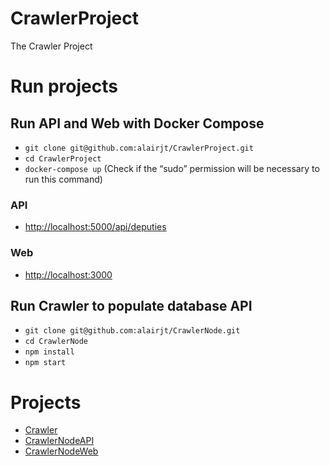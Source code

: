 # CrawlerProject
The Crawler Project

# Run projects

## Run API and Web with Docker Compose
- `git clone git@github.com:alairjt/CrawlerProject.git`
- `cd CrawlerProject`
- `docker-compose up` (Check if the “sudo” permission will be necessary to run this command)

### API
- [http://localhost:5000/api/deputies](http://localhost:5000/api/deputies)

### Web
- [http://localhost:3000](http://localhost:3000)

## Run Crawler to populate database API
- `git clone git@github.com:alairjt/CrawlerNode.git`
- `cd CrawlerNode`
- `npm install`
- `npm start`

# Projects
- [Crawler](https://github.com/alairjt/CrawlerNode)
- [CrawlerNodeAPI](https://github.com/alairjt/CrawlerNodeAPI)
- [CrawlerNodeWeb](https://github.com/alairjt/CrawlerNodeWeb)